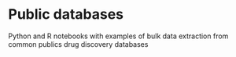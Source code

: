 # Public databases
Python and R notebooks with examples of bulk data extraction from common publics drug discovery databases
